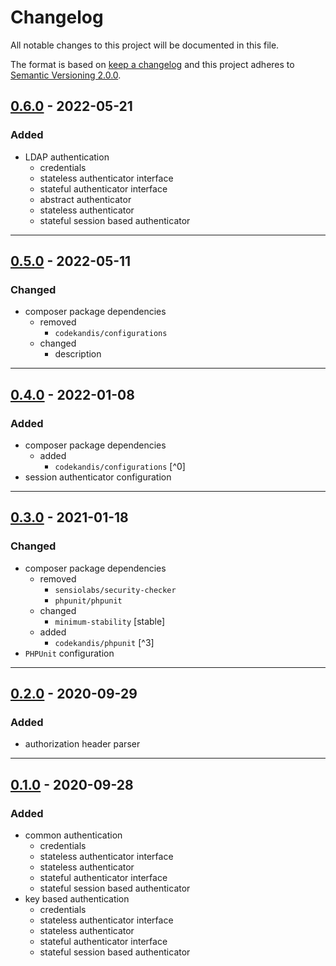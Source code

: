 # Changelog

All notable changes to this project will be documented in this file.

The format is based on [keep a changelog][xtlink-keep-a-changelog]
and this project adheres to [Semantic Versioning 2.0.0][xtlink-semantic-versioning].

## [0.6.0] - 2022-05-21

### Added

* LDAP authentication
  * credentials
  * stateless authenticator interface
  * stateful authenticator interface
  * abstract authenticator
  * stateless authenticator
  * stateful session based authenticator

[0.6.0]: https://github.com/codekandis/authentication/compare/0.5.0..0.6.0

---
## [0.5.0] - 2022-05-11

### Changed

* composer package dependencies
  * removed
    * `codekandis/configurations`
  * changed
    * description

[0.5.0]: https://github.com/codekandis/authentication/compare/0.4.0..0.5.0

---
## [0.4.0] - 2022-01-08

### Added

* composer package dependencies
  * added
    * `codekandis/configurations` [^0]
* session authenticator configuration

[0.4.0]: https://github.com/codekandis/authentication/compare/0.3.0..0.4.0

---
## [0.3.0] - 2021-01-18

### Changed

* composer package dependencies
  * removed
    * `sensiolabs/security-checker`  
    * `phpunit/phpunit`
  * changed
    * `minimum-stability` [stable]
  * added
    * `codekandis/phpunit` [^3]
* `PHPUnit` configuration

[0.3.0]: https://github.com/codekandis/authentication/compare/0.2.0..0.3.0

---
## [0.2.0] - 2020-09-29

### Added

* authorization header parser

[0.2.0]: https://github.com/codekandis/authentication/compare/0.1.0..0.2.0

---
## [0.1.0] - 2020-09-28

### Added

* common authentication
  * credentials
  * stateless authenticator interface
  * stateless authenticator
  * stateful authenticator interface
  * stateful session based authenticator
* key based authentication
  * credentials
  * stateless authenticator interface
  * stateless authenticator
  * stateful authenticator interface
  * stateful session based authenticator
    
[0.1.0]: https://github.com/codekandis/authentication/tree/0.1.0



[xtlink-keep-a-changelog]: http://keepachangelog.com/en/1.0.0/
[xtlink-semantic-versioning]: http://semver.org/spec/v2.0.0.html
